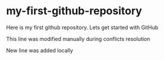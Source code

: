 # my-first-github-repository
Here is my first github repository. Lets get started with GitHub

This line was modified manually during conflicts resolution

New line was added locally

